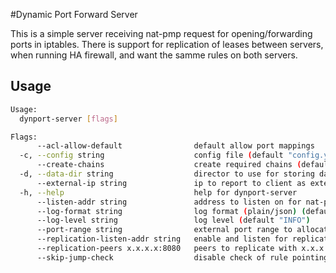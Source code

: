#Dynamic Port Forward Server

This is a simple server receiving nat-pmp request for opening/forwarding ports in iptables. There is support for replication of leases between servers, when running HA firewall, and want the samme rules on both servers.

## Usage
```bash
Usage:
  dynport-server [flags]

Flags:
      --acl-allow-default                default allow port mappings
  -c, --config string                    config file (default "config.yaml")
      --create-chains                    create required chains (default true)
  -d, --data-dir string                  director to use for storing data (default "/tmp/dynport")
      --external-ip string               ip to report to client as external (default auto detect)
  -h, --help                             help for dynport-server
      --listen-addr string               address to listen on for nat-pmp requests (default ":5351")
      --log-format string                log format (plain/json) (default "json")
      --log-level string                 log level (default "INFO")
      --port-range string                external port range to allocate from (default "10000-19999")
      --replication-listen-addr string   enable and listen for replication requests
      --replication-peers x.x.x.x:8080   peers to replicate with x.x.x.x:8080
      --skip-jump-check                  disable check of rule pointing to chains
```
